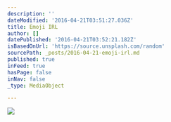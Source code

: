 ```yaml
---
description: ''
dateModified: '2016-04-21T03:51:27.036Z'
title: Emoji IRL
author: []
datePublished: '2016-04-21T03:52:21.182Z'
isBasedOnUrl: 'https://source.unsplash.com/random'
sourcePath: _posts/2016-04-21-emoji-irl.md
published: true
inFeed: true
hasPage: false
inNav: false
_type: MediaObject

---
```

![](https://the-grid-user-content.s3-us-west-2.amazonaws.com/50a9e78b-b2e1-4ee6-a627-943e0cf4a0fc.jpg)